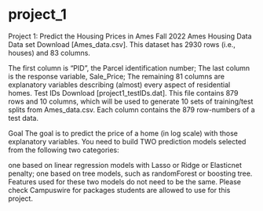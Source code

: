 # project_1

Project 1: Predict the Housing Prices in Ames
Fall 2022
Ames Housing Data
Data set
Download [Ames_data.csv]. This dataset has 2930 rows (i.e., houses) and 83 columns.

The first column is “PID”, the Parcel identification number;
The last column is the response variable, Sale_Price;
The remaining 81 columns are explanatory variables describing (almost) every aspect of residential homes.
Test IDs
Download [project1_testIDs.dat]. This file contains 879 rows and 10 columns, which will be used to generate 10 sets of training/test splits from Ames_data.csv. Each column contains the 879 row-numbers of a test data.


Goal
The goal is to predict the price of a home (in log scale) with those explanatory variables. You need to build TWO prediction models selected from the following two categories:

one based on linear regression models with Lasso or Ridge or Elasticnet penalty;
one based on tree models, such as randomForest or boosting tree.
Features used for these two models do not need to be the same. Please check Campuswire for packages students are allowed to use for this project.
